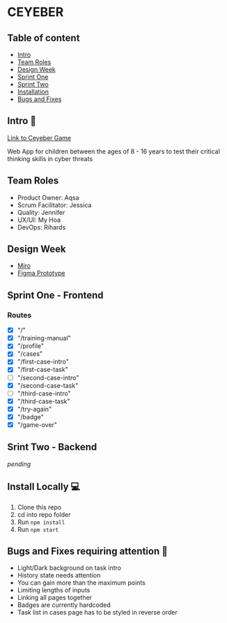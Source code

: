 # CEYEBER

## Table of content

- [Intro](#Intro)
- [Team Roles](#Team-Roles)
- [Design Week](#Design-Week)
- [Sprint One](#Sprint-One)
- [Sprint Two](#Sprint-Two)
- [Installation](#Install-Locally-:computer:)
- [Bugs and Fixes](#Bugs-and-Fixes-requiring-attention)


## Intro :wave:

[Link to Ceyeber Game](https://ceyeber.netlify.app/)

Web App for children between the ages of 8 - 16 years to test their critical thinking skills in cyber threats

## Team Roles
* Product Owner: Aqsa 
* Scrum Facilitator: Jessica
* Quality: Jennifer
* UX/UI: My Hoa
* DevOps: Rihards

## Design Week
* [Miro](https://miro.com/app/board/o9J_kkNyd_Y=/)
* [Figma Prototype](https://www.figma.com/file/yaQqjJ4Erb8nineVf1r5SG/Ceyeber-Detective-App?node-id=176%3A434)

## Sprint One - Frontend 

### Routes

- [x] "/" 
- [x] "/training-manual"
- [x] "/profile"
- [x] "/cases"
- [x] "/first-case-intro"
- [x] "/first-case-task"
- [ ] "/second-case-intro"
- [x] "/second-case-task"
- [ ] "/third-case-intro"
- [x] "/third-case-task"
- [x] "/try-again"
- [x] "/badge"
- [x] "/game-over"

## Srint Two - Backend
_pending_

## Install Locally :computer:
1. Clone this repo
2. cd into repo folder
3. Run `npm install`
4. Run `npm start`

## Bugs and Fixes requiring attention :bug:
* Light/Dark background on task intro
* History state needs attention
* You can gain more than the maximum points
* Limiting lengths of inputs
* Linking all pages together
* Badges are currently hardcoded
* Task list in cases page has to be styled in reverse order


